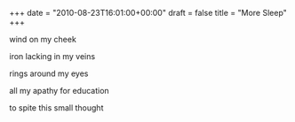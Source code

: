 +++
date = "2010-08-23T16:01:00+00:00"
draft = false
title = "More Sleep"
+++
<p>wind on my cheek</p>&#13;
<p>iron lacking in my veins</p>&#13;
<p>rings around my eyes</p>&#13;
<p>all my apathy for education</p>&#13;
<p>to spite this small thought</p> 
